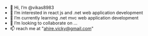- 👋 Hi, I’m @vikas8983
- 👀 I’m interested in react js and .net web application development
- 🌱 I’m currently learning .net mvc web application development 
- 💞️ I’m looking to collaborate on ...
- 📫 reach me at "ahire.vicky@gmail.com"

<!---
vikas8983/vikas8983 is a ✨ special ✨ repository because its `README.md` (this file) appears on your GitHub profile.
You can click the Preview link to take a look at your changes.
--->
